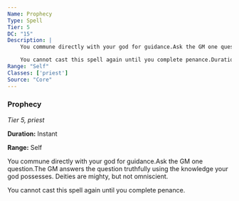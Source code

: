 ```yaml
---
Name: Prophecy
Type: Spell
Tier: 5
DC: "15"
Description: |
    You commune directly with your god for guidance.Ask the GM one question.The GM answers the question truthfully using the knowledge your god possesses. Deities are mighty, but not omniscient.

    You cannot cast this spell again until you complete penance.Duration: "Instant"
Range: "Self"
Classes: ['priest']
Source: "Core"
---
```


### Prophecy

_Tier 5, priest_

**Duration:** Instant

**Range:** Self

You commune directly with your god for guidance.Ask the GM one question.The GM answers the question truthfully using the knowledge your god possesses. Deities are mighty, but not omniscient.

You cannot cast this spell again until you complete penance.

